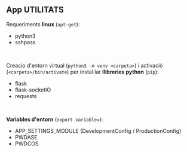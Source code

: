 ## App UTILITATS

Requeriments **linux** (`apt-get`):
- python3
- sshpass

<br/>

Creacio d'entorn virtual (`python3 -m venv <carpeta>`) i activació (`<carpeta>/bin/activate`) per instal·lar **llibreries python** (`pip`):
- flask
- flask-socketIO
- requests
  
<br>

**Variables d'entorn** (`export variable=`):
- APP_SETTINGS_MODULE (DevelopmentConfig / ProductionConfig)
- PWDASE
- PWDCOS
  
